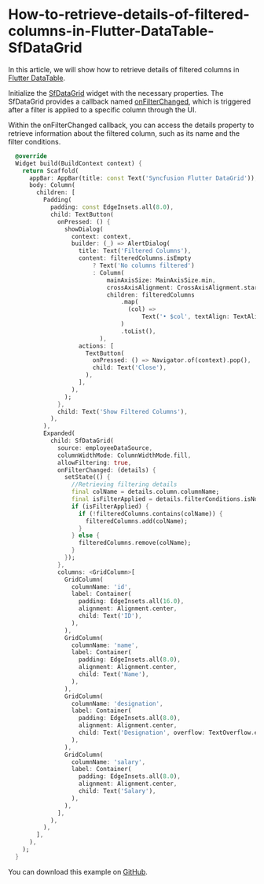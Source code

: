 # How-to-retrieve-details-of-filtered-columns-in-Flutter-DataTable-SfDataGrid

In this article, we will show how to retrieve details of filtered columns in [Flutter DataTable](https://www.syncfusion.com/flutter-widgets/flutter-datagrid).

Initialize the [SfDataGrid](https://pub.dev/documentation/syncfusion_flutter_datagrid/latest/datagrid/SfDataGrid-class.html) widget with the necessary properties. The SfDataGrid provides a callback named [onFilterChanged](https://pub.dev/documentation/syncfusion_flutter_datagrid/latest/datagrid/SfDataGrid/onFilterChanged.html), which is triggered after a filter is applied to a specific column through the UI. 

Within the onFilterChanged callback, you can access the details property to retrieve information about the filtered column, such as its name and the filter conditions.

```dart
  @override
  Widget build(BuildContext context) {
    return Scaffold(
      appBar: AppBar(title: const Text('Syncfusion Flutter DataGrid')),
      body: Column(
        children: [
          Padding(
            padding: const EdgeInsets.all(8.0),
            child: TextButton(
              onPressed: () {
                showDialog(
                  context: context,
                  builder: (_) => AlertDialog(
                    title: Text('Filtered Columns'),
                    content: filteredColumns.isEmpty
                        ? Text('No columns filtered')
                        : Column(
                            mainAxisSize: MainAxisSize.min,
                            crossAxisAlignment: CrossAxisAlignment.start,
                            children: filteredColumns
                                .map(
                                  (col) =>
                                      Text('• $col', textAlign: TextAlign.left),
                                )
                                .toList(),
                          ),
                    actions: [
                      TextButton(
                        onPressed: () => Navigator.of(context).pop(),
                        child: Text('Close'),
                      ),
                    ],
                  ),
                );
              },
              child: Text('Show Filtered Columns'),
            ),
          ),
          Expanded(
            child: SfDataGrid(
              source: employeeDataSource,
              columnWidthMode: ColumnWidthMode.fill,
              allowFiltering: true,
              onFilterChanged: (details) {
                setState(() {
                  //Retrieving filtering details
                  final colName = details.column.columnName;
                  final isFilterApplied = details.filterConditions.isNotEmpty;
                  if (isFilterApplied) {
                    if (!filteredColumns.contains(colName)) {
                      filteredColumns.add(colName);
                    }
                  } else {
                    filteredColumns.remove(colName);
                  }
                });
              },
              columns: <GridColumn>[
                GridColumn(
                  columnName: 'id',
                  label: Container(
                    padding: EdgeInsets.all(16.0),
                    alignment: Alignment.center,
                    child: Text('ID'),
                  ),
                ),
                GridColumn(
                  columnName: 'name',
                  label: Container(
                    padding: EdgeInsets.all(8.0),
                    alignment: Alignment.center,
                    child: Text('Name'),
                  ),
                ),
                GridColumn(
                  columnName: 'designation',
                  label: Container(
                    padding: EdgeInsets.all(8.0),
                    alignment: Alignment.center,
                    child: Text('Designation', overflow: TextOverflow.ellipsis),
                  ),
                ),
                GridColumn(
                  columnName: 'salary',
                  label: Container(
                    padding: EdgeInsets.all(8.0),
                    alignment: Alignment.center,
                    child: Text('Salary'),
                  ),
                ),
              ],
            ),
          ),
        ],
      ),
    );
  }
```

You can download this example on [GitHub](https://github.com/SyncfusionExamples/How-to-retrieve-details-of-filtered-columns-in-Flutter-DataTable-SfDataGrid.git).


